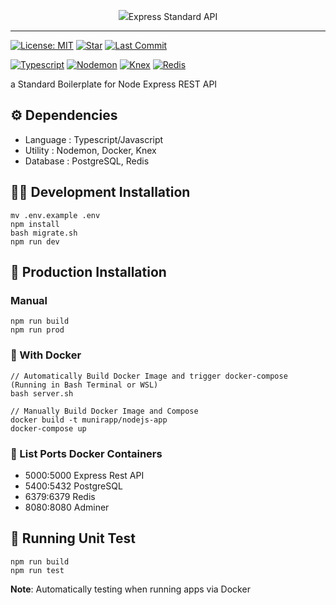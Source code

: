 <p align="center">
    <img src="https://raw.githubusercontent.com/munirapp/express-standard-api/master/logo.png/>
    <h2 align="center">Express Standard API</h2>
</p>

---

[![License: MIT](https://img.shields.io/github/license/munirapp/express-standard-api?style=for-the-badge)](https://opensource.org/licenses/MIT)
[![Star](https://img.shields.io/github/stars/munirapp/express-standard-api?style=for-the-badge)](https://github.com/munirapp/express-standard-api/stargazers)
[![Last Commit](https://img.shields.io/github/last-commit/munirapp/express-standard-api?style=for-the-badge)](https://github.com/munirapp/express-standard-api/commits/master)
&nbsp;

[![Typescript](https://img.shields.io/github/package-json/dependency-version/munirapp/express-standard-api/typescript)](https://www.npmjs.com/package/typescript)
[![Nodemon](https://img.shields.io/github/package-json/dependency-version/munirapp/express-standard-api/nodemon?color=green)](https://www.npmjs.com/package/nodemon)
[![Knex](https://img.shields.io/github/package-json/dependency-version/munirapp/express-standard-api/knex?color=orange)](https://www.npmjs.com/package/knex)
[![Redis](https://img.shields.io/github/package-json/dependency-version/munirapp/express-standard-api/redis?color=red)](https://www.npmjs.com/package/redis)

a Standard Boilerplate for Node Express REST API

## :gear: Dependencies

- Language : Typescript/Javascript
- Utility : Nodemon, Docker, Knex
- Database : PostgreSQL, Redis

## :astronaut: Development Installation

```
mv .env.example .env
npm install
bash migrate.sh
npm run dev
```

## :rocket: Production Installation

### Manual

```
npm run build
npm run prod
```

### :whale: With Docker

```
// Automatically Build Docker Image and trigger docker-compose (Running in Bash Terminal or WSL)
bash server.sh

// Manually Build Docker Image and Compose
docker build -t munirapp/nodejs-app
docker-compose up
```

### :whale: List Ports Docker Containers

- 5000:5000 Express Rest API
- 5400:5432 PostgreSQL
- 6379:6379 Redis
- 8080:8080 Adminer

## :test_tube: Running Unit Test

```
npm run build
npm run test
```

**Note**: Automatically testing when running apps via Docker
